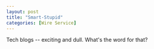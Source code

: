 ```yaml
---
layout: post
title: "Smart-Stupid"
categories: [Wire Service]
---
```

Tech blogs -- exciting and dull. What's the word for that?




